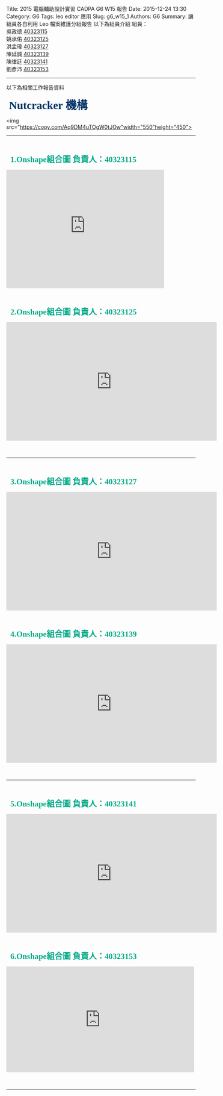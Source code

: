 Title: 2015 電腦輔助設計實習 CADPA G6  W15  報告 
Date: 2015-12-24 13:30
Category: G6
Tags: leo editor 應用
Slug: g6_w15_1
Authors: G6
Summary: 讓組員各自利用 Leo 檔案維護分組報告
以下為組員介紹
組員：<br />
吳政德  <a href="http://2015fallhw.github.io/2015fallcadpa/user/40323115/">40323115</a><br />
姚承佑  <a href="http://2015fallhw.github.io/2015fallcadpa/user/40323125/">40323125</a><br />
洪孟瑋  <a href="http://2015fallhw.github.io/2015fallcadpa/user/40323127/">40323127</a><br />
陳延誠  <a href="http://2015fallhw.github.io/2015fallcadpa/user/40323139/">40323139</a><br />
陳律廷  <a href="http://2015fallhw.github.io/2015fallcadpa/user/40323141/">40323141</a><br />
劉彥沛  <a href="http://2015fallhw.github.io/2015fallcadpa/user/40323153/">40323153</a><br />
<hr/>


以下為相關工作報告資料<br />

<span style="font-size: 22pt; font-family: 'arial black', 'avant garde';">&nbsp;<strong><span style="color: #003366;">Nutcracker 機構</span></strong></span>

<img src="https://copy.com/Aq9DM4uTOgW0tJOw"width="550"height="450">

<hr/>

<br />

<span style="font-size: 16pt; font-family: 'arial black', 'avant garde';">&nbsp;<strong><span style="color: #00AA88;">
1.Onshape組合圖  負責人：40323115</span> 


<p>
<iframe width="420" height="315" src="https://www.youtube.com/embed/R-Fmh3r40xs" frameborder="0" allowfullscreen></iframe>
</p>

<br />

<span style="font-size: 16pt; font-family: 'arial black', 'avant garde';">&nbsp;<strong><span style="color: #00AA88;">
2.Onshape組合圖   負責人：40323125</span> 

<p>
<iframe width="560" height="315" src="https://www.youtube.com/embed/jcC17yWJ_zY" frameborder="0" allowfullscreen></iframe>
</p>

<br />

<hr/>

<br />

<span style="font-size: 16pt; font-family: 'arial black', 'avant garde';">&nbsp;<strong><span style="color: #00AA88;">
3.Onshape組合圖  負責人：40323127</span> 

<p>
<iframe width="560" height="315" src="https://www.youtube.com/embed/pBMQmXwqeSs" frameborder="0" allowfullscreen></iframe>
</p>

<br />

<span style="font-size: 16pt; font-family: 'arial black', 'avant garde';">&nbsp;<strong><span style="color: #00AA88;">
4.Onshape組合圖  負責人：40323139</span> 

<p>
<iframe width="560" height="315" src="https://www.youtube.com/embed/7BTVYLt0DVI" frameborder="0" allowfullscreen></iframe>
</p>

<br />

<hr/>

<br />

<span style="font-size: 16pt; font-family: 'arial black', 'avant garde';">&nbsp;<strong><span style="color: #00AA88;">
5.Onshape組合圖  負責人：40323141</span> 

<p>
<iframe width="560" height="315" src="https://www.youtube.com/embed/_s4eylqc1mU" frameborder="0" allowfullscreen></iframe>
</p>

<br />

<span style="font-size: 16pt; font-family: 'arial black', 'avant garde';">&nbsp;<strong><span style="color: #00AA88;">
6.Onshape組合圖 負責人：40323153</span> 

<p>
<iframe src="https://player.vimeo.com/video/151209411" width="500" height="281" frameborder="0" webkitallowfullscreen mozallowfullscreen allowfullscreen></iframe>
</p>

<br />

<hr/>

<br />


